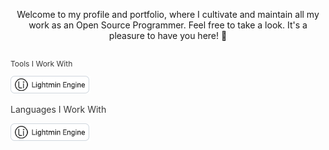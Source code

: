 <p align="center">
Welcome to my profile and portfolio, where I cultivate and maintain all my work as an Open Source Programmer. Feel free to take a look. It's a pleasure to have you here! 🙂
</p>

## 
<p style="color: #383838; font-size: 12px;">Tools I Work With</p>
<img src="images/lightmin.png" />

<br>

<p style="color: #383838;">Languages ​​I Work With</p>
<img src="images/lightmin.png" />